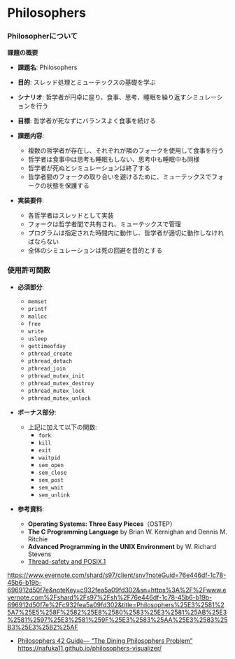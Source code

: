 # Philosophers

### Philosopherについて

**課題の概要**

- **課題名**: Philosophers
- **目的**: スレッド処理とミューテックスの基礎を学ぶ
- **シナリオ**: 哲学者が円卓に座り、食事、思考、睡眠を繰り返すシミュレーションを行う
- **目標**: 哲学者が死なずにバランスよく食事を続ける
- **課題内容**:
  - 複数の哲学者が存在し、それぞれが隣のフォークを使用して食事を行う
  - 哲学者は食事中は思考も睡眠もしない、思考中も睡眠中も同様
  - 哲学者が死ぬとシミュレーションは終了する
  - 哲学者間のフォークの取り合いを避けるために、ミューテックスでフォークの状態を保護する

- **実装要件**:
  - 各哲学者はスレッドとして実装
  - フォークは哲学者間で共有され、ミューテックスで管理
  - プログラムは指定された時間内に動作し、哲学者が適切に動作しなければならない
  - 全体のシミュレーションは死の回避を目的とする


### 使用許可関数

- **必須部分**:
  - `memset`
  - `printf`
  - `malloc`
  - `free`
  - `write`
  - `usleep`
  - `gettimeofday`
  - `pthread_create`
  - `pthread_detach`
  - `pthread_join`
  - `pthread_mutex_init`
  - `pthread_mutex_destroy`
  - `pthread_mutex_lock`
  - `pthread_mutex_unlock`

- **ボーナス部分**:
  - 上記に加えて以下の関数:
    - `fork`
    - `kill`
    - `exit`
    - `waitpid`
    - `sem_open`
    - `sem_close`
    - `sem_post`
    - `sem_wait`
    - `sem_unlink`

- **参考資料**:
  - **Operating Systems: Three Easy Pieces**（OSTEP）
  - **The C Programming Language** by Brian W. Kernighan and Dennis M. Ritchie
  - **Advanced Programming in the UNIX Environment** by W. Richard Stevens
  - [Thread-safety and POSIX.1](https://unix.org/whitepapers/reentrant.html)

https://www.evernote.com/shard/s97/client/snv?noteGuid=76e446df-1c78-45b6-b19b-696912d50f7e&noteKey=c932fea5a09fd302&sn=https%3A%2F%2Fwww.evernote.com%2Fshard%2Fs97%2Fsh%2F76e446df-1c78-45b6-b19b-696912d50f7e%2Fc932fea5a09fd302&title=Philosophers%25E3%2581%25A7%25E5%258F%2582%25E8%2580%2583%25E3%2581%25AB%25E3%2581%2597%25E3%2581%259F%25E3%2583%25AA%25E3%2583%25B3%25E3%2582%25AF

- [Philosophers 42 Guide— “The Dining Philosophers Problem”](https://medium.com/@ruinadd/philosophers-42-guide-the-dining-philosophers-problem-893a24bc0fe2)
https://nafuka11.github.io/philosophers-visualizer/


